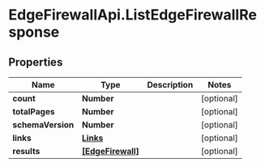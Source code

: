 # EdgeFirewallApi.ListEdgeFirewallResponse

## Properties

Name | Type | Description | Notes
------------ | ------------- | ------------- | -------------
**count** | **Number** |  | [optional] 
**totalPages** | **Number** |  | [optional] 
**schemaVersion** | **Number** |  | [optional] 
**links** | [**Links**](Links.md) |  | [optional] 
**results** | [**[EdgeFirewall]**](EdgeFirewall.md) |  | [optional] 


